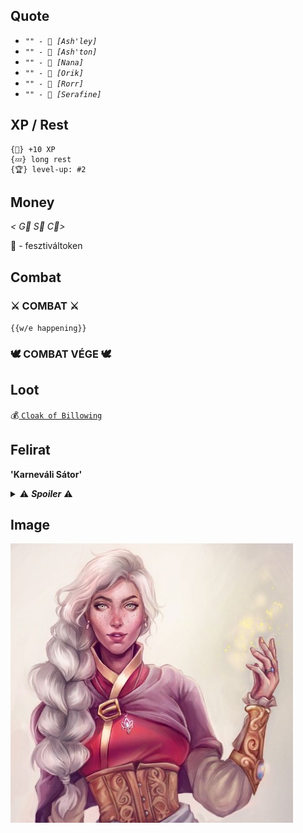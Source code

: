 ## Quote

* *`"" - 💬 [Ash'ley]`*
* *`"" - 💬 [Ash'ton]`*
* *`"" - 💬 [Nana]`*
* *`"" - 💬 [Orik]`*
* *`"" - 💬 [Rorr]`*
* *`"" - 💬 [Serafine]`*

## XP / Rest

~~~
{🌟} +10 XP
{💤} long rest
{🏆} level-up: #2
~~~

## Money

 *< G🥇 S🥈 C🥉>*

 🎫 - fesztiváltoken

## Combat

### ⚔ COMBAT ⚔ 

 `{{w/e happening}}`

### 🕊 COMBAT VÉGE 🕊

## Loot

💰[ `Cloak of Billowing` ](https://forgottenrealms.fandom.com/wiki/Cloak_of_billowing)

## Felirat

**'Karneváli Sátor'**

<details>
  <summary>⚠ <b><i>Spoiler</i></b> ⚠</summary>
  {{spoileres szöveg}}
</details>

## Image

![tooltip](./images/ash_v2.jpg)

